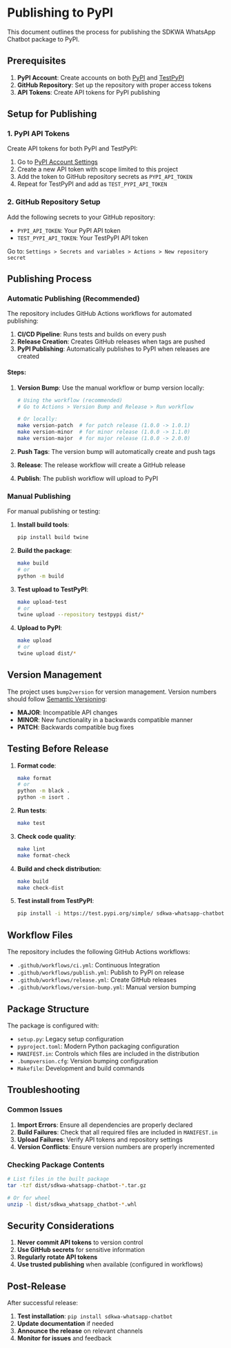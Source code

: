 # Publishing to PyPI

This document outlines the process for publishing the SDKWA WhatsApp Chatbot package to PyPI.

## Prerequisites

1. **PyPI Account**: Create accounts on both [PyPI](https://pypi.org/) and [TestPyPI](https://test.pypi.org/)
2. **GitHub Repository**: Set up the repository with proper access tokens
3. **API Tokens**: Create API tokens for PyPI publishing

## Setup for Publishing

### 1. PyPI API Tokens

Create API tokens for both PyPI and TestPyPI:

1. Go to [PyPI Account Settings](https://pypi.org/manage/account/)
2. Create a new API token with scope limited to this project
3. Add the token to GitHub repository secrets as `PYPI_API_TOKEN`
4. Repeat for TestPyPI and add as `TEST_PYPI_API_TOKEN`

### 2. GitHub Repository Setup

Add the following secrets to your GitHub repository:

- `PYPI_API_TOKEN`: Your PyPI API token
- `TEST_PYPI_API_TOKEN`: Your TestPyPI API token

Go to: `Settings > Secrets and variables > Actions > New repository secret`

## Publishing Process

### Automatic Publishing (Recommended)

The repository includes GitHub Actions workflows for automated publishing:

1. **CI/CD Pipeline**: Runs tests and builds on every push
2. **Release Creation**: Creates GitHub releases when tags are pushed
3. **PyPI Publishing**: Automatically publishes to PyPI when releases are created

#### Steps:

1. **Version Bump**: Use the manual workflow or bump version locally:
   ```bash
   # Using the workflow (recommended)
   # Go to Actions > Version Bump and Release > Run workflow
   
   # Or locally:
   make version-patch  # for patch release (1.0.0 -> 1.0.1)
   make version-minor  # for minor release (1.0.0 -> 1.1.0)
   make version-major  # for major release (1.0.0 -> 2.0.0)
   ```

2. **Push Tags**: The version bump will automatically create and push tags
3. **Release**: The release workflow will create a GitHub release
4. **Publish**: The publish workflow will upload to PyPI

### Manual Publishing

For manual publishing or testing:

1. **Install build tools**:
   ```bash
   pip install build twine
   ```

2. **Build the package**:
   ```bash
   make build
   # or
   python -m build
   ```

3. **Test upload to TestPyPI**:
   ```bash
   make upload-test
   # or
   twine upload --repository testpypi dist/*
   ```

4. **Upload to PyPI**:
   ```bash
   make upload
   # or
   twine upload dist/*
   ```

## Version Management

The project uses `bump2version` for version management. Version numbers should follow [Semantic Versioning](https://semver.org/):

- **MAJOR**: Incompatible API changes
- **MINOR**: New functionality in a backwards compatible manner
- **PATCH**: Backwards compatible bug fixes

## Testing Before Release

1. **Format code**:
   ```bash
   make format
   # or
   python -m black .
   python -m isort .
   ```

2. **Run tests**:
   ```bash
   make test
   ```

3. **Check code quality**:
   ```bash
   make lint
   make format-check
   ```

4. **Build and check distribution**:
   ```bash
   make build
   make check-dist
   ```

5. **Test install from TestPyPI**:
   ```bash
   pip install -i https://test.pypi.org/simple/ sdkwa-whatsapp-chatbot
   ```

## Workflow Files

The repository includes the following GitHub Actions workflows:

- `.github/workflows/ci.yml`: Continuous Integration
- `.github/workflows/publish.yml`: Publish to PyPI on release
- `.github/workflows/release.yml`: Create GitHub releases
- `.github/workflows/version-bump.yml`: Manual version bumping

## Package Structure

The package is configured with:

- `setup.py`: Legacy setup configuration
- `pyproject.toml`: Modern Python packaging configuration
- `MANIFEST.in`: Controls which files are included in the distribution
- `.bumpversion.cfg`: Version bumping configuration
- `Makefile`: Development and build commands

## Troubleshooting

### Common Issues

1. **Import Errors**: Ensure all dependencies are properly declared
2. **Build Failures**: Check that all required files are included in `MANIFEST.in`
3. **Upload Failures**: Verify API tokens and repository settings
4. **Version Conflicts**: Ensure version numbers are properly incremented

### Checking Package Contents

```bash
# List files in the built package
tar -tzf dist/sdkwa-whatsapp-chatbot-*.tar.gz

# Or for wheel
unzip -l dist/sdkwa_whatsapp_chatbot-*.whl
```

## Security Considerations

1. **Never commit API tokens** to version control
2. **Use GitHub secrets** for sensitive information
3. **Regularly rotate API tokens**
4. **Use trusted publishing** when available (configured in workflows)

## Post-Release

After successful release:

1. **Test installation**: `pip install sdkwa-whatsapp-chatbot`
2. **Update documentation** if needed
3. **Announce the release** on relevant channels
4. **Monitor for issues** and feedback
